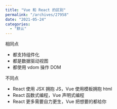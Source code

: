 ```yaml
---
title: "Vue 和 React 的区别"
permalink: "/archives/27958"
date: "2021-05-24"
categories: 
  - "默认"
---
```


相同点

- 都支持组件化
- 都是数据驱动视图
- 都使用 vdom 操作 DOM

不同点

- React 使用 JSX 拥抱 JS，Vue 使用模板拥抱 html
- React 函数式编程，Vue 声明式编程
- React 更多需要自力更生，Vue 把想要的都给你
